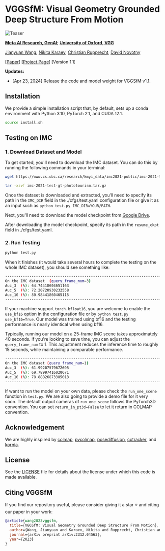 # VGGSfM: Visual Geometry Grounded Deep Structure From Motion


![Teaser](https://raw.githubusercontent.com/vggsfm/vggsfm.github.io/main/resources/vggsfm_teaser.gif)

**[Meta AI Research, GenAI](https://ai.facebook.com/research/)**; **[University of Oxford, VGG](https://www.robots.ox.ac.uk/~vgg/)**


[Jianyuan Wang](https://jytime.github.io/), [Nikita Karaev](https://nikitakaraevv.github.io/), [Christian Rupprecht](https://chrirupp.github.io/), [David Novotny](https://d-novotny.github.io/)



<p 
dir="auto">[<a href="https://arxiv.org/pdf/2312.04563.pdf" rel="nofollow">Paper</a>]
[<a href="https://vggsfm.github.io/" rel="nofollow">Project Page</a>] 
[Version 1.1]
</p> 


**Updates:**

- [Apr 23, 2024] Release the code and model weight for VGGSfM v1.1.




## Installation
We provide a simple installation script that, by default, sets up a conda environment with Python 3.10, PyTorch 2.1, and CUDA 12.1.

```.bash
source install.sh
```

## Testing on IMC

### 1. Download Dataset and Model

To get started, you'll need to download the IMC dataset. You can do this by running the following commands in your terminal:

```bash
wget https://www.cs.ubc.ca/research/kmyi_data/imc2021-public/imc-2021-test-gt-phototourism.tar.gz

tar -xzvf imc-2021-test-gt-phototourism.tar.gz
```

Once the dataset is downloaded and extracted, you'll need to specify its path in the ```IMC_DIR``` field in the ./cfgs/test.yaml configuration file or give it as an input such as ```python test.py IMC_DIR=YOUR/PATH```.

Next, you'll need to download the model checkpoint from [Google Drive](https://drive.google.com/file/d/1eSJDMj7tWsM2FzVZAiWYSpvm5bSUIZwq/view?usp=sharing).


After downloading the model checkpoint, specify its path in the ```resume_ckpt``` field in ./cfgs/test.yaml.


### 2. Run Testing

```bash
python test.py
```

When it finishes (it would take several hours to complete the testing on the whole IMC dataset), you should see something like:

```bash
----------------------------------------------------------------------------------------------------
On the IMC dataset  (query_frame_num=3)
Auc_3  (%): 64.74418604651163
Auc_5  (%): 72.20720930232558
Auc_10 (%): 80.98441860465115
----------------------------------------------------------------------------------------------------
```

If your machine support ```torch.bfloat16```, you are welcome to enable the ```use_bf16``` option in the configuration file or by ```python test.py use_bf16=True```. Our model was trained using bf16 and the testing performance is nearly identical when using bf16.

Typically, running our model on a 25-frame IMC scene takes approximately 40 seconds. If you're looking to save time, you can adjust the ```query_frame_num``` to 1. This adjustment reduces the inference time to roughly 15 seconds, while maintaining a comparable performance.


```bash
----------------------------------------------------------------------------------------------------
On the IMC dataset (query_frame_num=1)
Auc_3  (%): 61.99207579672695
Auc_5  (%): 69.78997416020671
Auc_10 (%): 78.88826873385013
----------------------------------------------------------------------------------------------------
```



If want to run the model on your own data, please check the ```run_one_scene``` function in ```test.py```. We are also going to provide a demo file for it very soon. The default output cameras of ```run_one_scene``` follows the PyTorch3D convention. You can set ```return_in_pt3d=False``` to let it return in COLMAP convention. 


## Acknowledgement

We are highly inspired by [colmap](https://github.com/colmap/colmap), [pycolmap](https://github.com/colmap/pycolmap), [posediffusion](https://github.com/facebookresearch/PoseDiffusion), [cotracker](https://github.com/facebookresearch/co-tracker), and [kornia](https://github.com/kornia/kornia).


## License
See the [LICENSE](./LICENSE) file for details about the license under which this code is made available.


## Citing VGGSfM

If you find our repository useful, please consider giving it a star ⭐ and citing our paper in your work:

```bibtex
@article{wang2023vggsfm,
  title={VGGSfM: Visual Geometry Grounded Deep Structure From Motion},
  author={Wang, Jianyuan and Karaev, Nikita and Rupprecht, Christian and Novotny, David},
  journal={arXiv preprint arXiv:2312.04563},
  year={2023}
}
